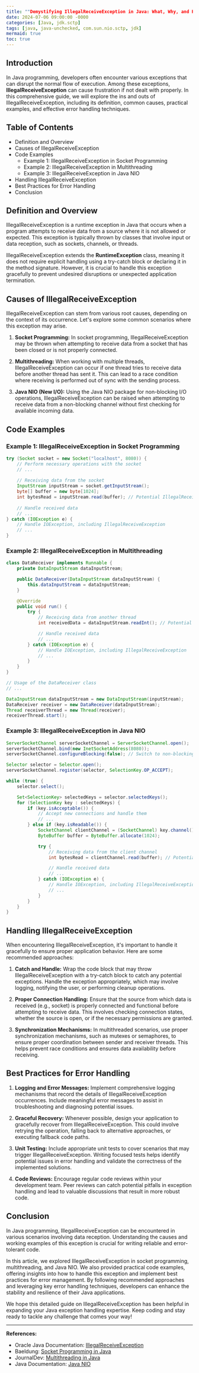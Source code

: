 ```yaml
---
title: ""Demystifying IllegalReceiveException in Java: What, Why, and How to Handle It""
date: 2024-07-06 09:00:00 -0000
categories: [Java, jdk.sctp]
tags: [java, java-unchecked, com.sun.nio.sctp, jdk]
mermaid: true
toc: true
---
```



## Introduction
In Java programming, developers often encounter various exceptions that can disrupt the normal flow of execution. Among these exceptions, **IllegalReceiveException** can cause frustration if not dealt with properly. In this comprehensive guide, we will explore the ins and outs of IllegalReceiveException, including its definition, common causes, practical examples, and effective error handling techniques.

## Table of Contents
- Definition and Overview
- Causes of IllegalReceiveException
- Code Examples
  - Example 1: IllegalReceiveException in Socket Programming
  - Example 2: IllegalReceiveException in Multithreading
  - Example 3: IllegalReceiveException in Java NIO
- Handling IllegalReceiveException
- Best Practices for Error Handling
- Conclusion

## Definition and Overview
IllegalReceiveException is a runtime exception in Java that occurs when a program attempts to receive data from a source where it is not allowed or expected. This exception is typically thrown by classes that involve input or data reception, such as sockets, channels, or threads.

IllegalReceiveException extends the **RuntimeException** class, meaning it does not require explicit handling using a try-catch block or declaring it in the method signature. However, it is crucial to handle this exception gracefully to prevent undesired disruptions or unexpected application termination.

## Causes of IllegalReceiveException
IllegalReceiveException can stem from various root causes, depending on the context of its occurrence. Let's explore some common scenarios where this exception may arise.

1. **Socket Programming:** In socket programming, IllegalReceiveException may be thrown when attempting to receive data from a socket that has been closed or is not properly connected.

2. **Multithreading:** When working with multiple threads, IllegalReceiveException can occur if one thread tries to receive data before another thread has sent it. This can lead to a race condition where receiving is performed out of sync with the sending process.

3. **Java NIO (New I/O):** Using the Java NIO package for non-blocking I/O operations, IllegalReceiveException can be raised when attempting to receive data from a non-blocking channel without first checking for available incoming data.

## Code Examples

### Example 1: IllegalReceiveException in Socket Programming

```java
try (Socket socket = new Socket("localhost", 8080)) {
    // Perform necessary operations with the socket
    // ...
    
    // Receiving data from the socket
    InputStream inputStream = socket.getInputStream();
    byte[] buffer = new byte[1024];
    int bytesRead = inputStream.read(buffer); // Potential IllegalReceiveException
    
    // Handle received data
    // ...
} catch (IOException e) {
    // Handle IOException, including IllegalReceiveException
    // ...
}
```

### Example 2: IllegalReceiveException in Multithreading

```java
class DataReceiver implements Runnable {
    private DataInputStream dataInputStream;

    public DataReceiver(DataInputStream dataInputStream) {
        this.dataInputStream = dataInputStream;
    }

    @Override
    public void run() {
        try {
            // Receiving data from another thread
            int receivedData = dataInputStream.readInt(); // Potential IllegalReceiveException

            // Handle received data
            // ...
        } catch (IOException e) {
            // Handle IOException, including IllegalReceiveException
            // ...
        }
    }
}

// Usage of the DataReceiver class
// ...

DataInputStream dataInputStream = new DataInputStream(inputStream);
DataReceiver receiver = new DataReceiver(dataInputStream);
Thread receiverThread = new Thread(receiver);
receiverThread.start();
```

### Example 3: IllegalReceiveException in Java NIO

```java
ServerSocketChannel serverSocketChannel = ServerSocketChannel.open();
serverSocketChannel.bind(new InetSocketAddress(8080));
serverSocketChannel.configureBlocking(false); // Switch to non-blocking mode

Selector selector = Selector.open();
serverSocketChannel.register(selector, SelectionKey.OP_ACCEPT);

while (true) {
    selector.select();

    Set<SelectionKey> selectedKeys = selector.selectedKeys();
    for (SelectionKey key : selectedKeys) {
        if (key.isAcceptable()) {
            // Accept new connections and handle them
            // ...
        } else if (key.isReadable()) {
            SocketChannel clientChannel = (SocketChannel) key.channel();
            ByteBuffer buffer = ByteBuffer.allocate(1024);

            try {
                // Receiving data from the client channel
                int bytesRead = clientChannel.read(buffer); // Potential IllegalReceiveException

                // Handle received data
                // ...
            } catch (IOException e) {
                // Handle IOException, including IllegalReceiveException
                // ...
            }
        }
    }
}
```

## Handling IllegalReceiveException
When encountering IllegalReceiveException, it's important to handle it gracefully to ensure proper application behavior. Here are some recommended approaches:

1. **Catch and Handle:** Wrap the code block that may throw IllegalReceiveException with a try-catch block to catch any potential exceptions. Handle the exception appropriately, which may involve logging, notifying the user, or performing cleanup operations.

2. **Proper Connection Handling:** Ensure that the source from which data is received (e.g., socket) is properly connected and functional before attempting to receive data. This involves checking connection states, whether the source is open, or if the necessary permissions are granted.

3. **Synchronization Mechanisms:** In multithreaded scenarios, use proper synchronization mechanisms, such as mutexes or semaphores, to ensure proper coordination between sender and receiver threads. This helps prevent race conditions and ensures data availability before receiving.

## Best Practices for Error Handling

1. **Logging and Error Messages:** Implement comprehensive logging mechanisms that record the details of IllegalReceiveException occurrences. Include meaningful error messages to assist in troubleshooting and diagnosing potential issues.

2. **Graceful Recovery:** Whenever possible, design your application to gracefully recover from IllegalReceiveException. This could involve retrying the operation, falling back to alternative approaches, or executing fallback code paths.

3. **Unit Testing:** Include appropriate unit tests to cover scenarios that may trigger IllegalReceiveException. Writing focused tests helps identify potential issues in error handling and validate the correctness of the implemented solutions.

4. **Code Reviews:** Encourage regular code reviews within your development team. Peer reviews can catch potential pitfalls in exception handling and lead to valuable discussions that result in more robust code.

## Conclusion
In Java programming, IllegalReceiveException can be encountered in various scenarios involving data reception. Understanding the causes and working examples of this exception is crucial for writing reliable and error-tolerant code.

In this article, we explored IllegalReceiveException in socket programming, multithreading, and Java NIO. We also provided practical code examples, offering insights into how to handle this exception and implement best practices for error management. By following recommended approaches and leveraging key error handling techniques, developers can enhance the stability and resilience of their Java applications.

We hope this detailed guide on IllegalReceiveException has been helpful in expanding your Java exception handling expertise. Keep coding and stay ready to tackle any challenge that comes your way!

---

**References:**

- Oracle Java Documentation: [IllegalReceiveException](https://docs.oracle.com/en/java/javase/17/docs/api/java.base/java/util/concurrent/IllegalReceiveException.html)
- Baeldung: [Socket Programming in Java](https://www.baeldung.com/a-guide-to-java-sockets)
- JournalDev: [Multithreading in Java](https://www.journaldev.com/1024/java-multithreading-example)
- Java Documentation: [Java NIO](https://docs.oracle.com/en/java/javase/17/docs/api/java.base/java/nio/package-summary.html)
